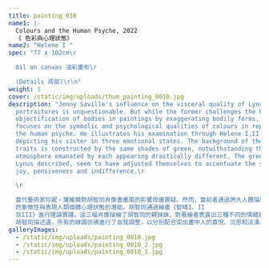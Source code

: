 ```yaml
---
title: painting_010
name1: |-
  Colours and the Human Psyche, 2022
  《 色彩與心理狀態》
name2: "Helene I "
spec: "77 x 102cm\r

  Oil on canvas 油彩畫布\r

  (Details 局部)\r\n"
weight: 1
cover: /static/img/uploads/thum_painting_0010.jpg
description: "Jenny Saville's influence on the visceral quality of Lynus's
  portraitures is unquestionable. But while the former challenges the historical
  objectification of bodies in paintings by exaggerating bodily forms, Lynus
  focuses on the symbolic and psychological qualities of colours in representing
  the human psyche. He illustrates his examination through Helene I,II & III,
  depicting his sister in three emotional states. The background of the por
  traits is constructed by the same shades of green, notwithstanding the
  atmosphere emanated by each appearing drastically different. The greens, as
  Lynus described, seem to have adjusted themselves to accentuate the sitter's
  joy, pensiveness and indifference.\r

  \r

  當代藝術家珍妮・薩維爾對胡智同肖像畫畫風的影響毋庸置疑。然而，當前者通過誇大人體描繪，挑戰藝術歷史演變中過於理想化及物化的軀體形象，胡智同則側重於色彩\
  的象徵性與表現人類個體心理狀態的潛能。胡智同通過繪畫《智晴I、II
  及III》進行理論實踐。這三幅肖像描繪了胡智同的親妹妹，對著繪者表露出三種不同的情緒狀態。儘管每幅肖像的背景均由相同的綠色構成，可瀰漫出的氣氛卻截然不同。\
  胡智同描述道，所有的綠調彷彿進行了自我調整，以分別配合突出畫中人的喜悅、沉思和淡漠。\r\n"
galleryImages:
  - /static/img/uploads/painting_0010.jpg
  - /static/img/uploads/painting_0010_2.jpg
  - /static/img/uploads/painting_0010_1.jpg
---
```

